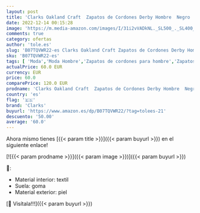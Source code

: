 ```yaml
---
layout: post
title: 'Clarks Oakland Craft  Zapatos de Cordones Derby Hombre  Negro  Black Leather Black Leather   40 EU'
date: 2022-12-14 00:15:28
image: 'https://m.media-amazon.com/images/I/31i2vVADkNL._SL500_._SL400_.jpg'
comments: true
category: ofertas
author: 'tole.es'
slug: 'B07TQVWR22-es Clarks Oakland Craft Zapatos de Cordones Derby Hombre...'
sku: 'B07TQVWR22-es'
tags: [ 'Moda','Moda Hombre','Zapatos de cordones para hombre','Zapatos para hombre','clarks','zapatos','🇪🇸', ]
actualPrice: 60.0 EUR
currency: EUR
price: 60.0
comparePrice: 120.0 EUR
prodname: 'Clarks Oakland Craft  Zapatos de Cordones Derby Hombre  Negro  Black Leather Black Leather   40 EU'
country: 'es'
flag: '🇪🇸'
brand: 'Clarks'
buyurl: 'https://www.amazon.es/dp/B07TQVWR22/?tag=tolees-21'
descuento: '50.00'
average: '60.0'
---
```


Ahora mismo tienes [{{< param title >}}]({{< param buyurl >}}) en el siguiente enlace!

[![{{< param prodname >}}]({{< param image >}})]({{< param buyurl >}})

🔎:

- Material interior: textil
- Suela: goma
- Material exterior: piel

[🛒 Visítala!!!]({{< param buyurl >}})
